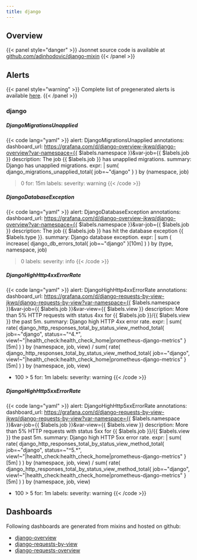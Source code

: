 ```yaml
---
title: django
---
```


## Overview



{{< panel style="danger" >}}
Jsonnet source code is available at [github.com/adinhodovic/django-mixin](https://github.com/adinhodovic/django-mixin)
{{< /panel >}}

## Alerts

{{< panel style="warning" >}}
Complete list of pregenerated alerts is available [here](https://github.com/monitoring-mixins/website/blob/master/assets/django/alerts.yaml).
{{< /panel >}}

### django

##### DjangoMigrationsUnapplied

{{< code lang="yaml" >}}
alert: DjangoMigrationsUnapplied
annotations:
  dashboard_url: https://grafana.com/d/django-overview-jkwq/django-overview?var-namespace={{
    $labels.namespace }}&var-job={{ $labels.job }}
  description: The job {{ $labels.job }} has unapplied migrations.
  summary: Django has unapplied migrations.
expr: |
  sum(
    django_migrations_unapplied_total{
      job=~"django"
    }
  ) by (namespace, job)
  > 0
for: 15m
labels:
  severity: warning
{{< /code >}}
 
##### DjangoDatabaseException

{{< code lang="yaml" >}}
alert: DjangoDatabaseException
annotations:
  dashboard_url: https://grafana.com/d/django-overview-jkwq/django-overview?var-namespace={{
    $labels.namespace }}&var-job={{ $labels.job }}
  description: The job {{ $labels.job }} has hit the database exception {{ $labels.type
    }}.
  summary: Django database exception.
expr: |
  sum (
    increase(
      django_db_errors_total{
        job=~"django"
      }[10m]
    )
  ) by (type, namespace, job)
  > 0
labels:
  severity: info
{{< /code >}}
 
##### DjangoHighHttp4xxErrorRate

{{< code lang="yaml" >}}
alert: DjangoHighHttp4xxErrorRate
annotations:
  dashboard_url: https://grafana.com/d/django-requests-by-view-jkwq/django-requests-by-view?var-namespace={{
    $labels.namespace }}&var-job={{ $labels.job }}&var-view={{ $labels.view }}
  description: More than 5% HTTP requests with status 4xx for {{ $labels.job }}/{{
    $labels.view }} the past 5m.
  summary: Django high HTTP 4xx error rate.
expr: |
  sum(
    rate(
      django_http_responses_total_by_status_view_method_total{
        job=~"django",
        status=~"^4.*",
        view!~"<unnamed view>|health_check:health_check_home|prometheus-django-metrics"
      }[5m]
    )
  )  by (namespace, job, view)
  /
  sum(
    rate(
      django_http_responses_total_by_status_view_method_total{
        job=~"django",
        view!~"<unnamed view>|health_check:health_check_home|prometheus-django-metrics"
      }[5m]
    )
  )  by (namespace, job, view)
  * 100 > 5
for: 1m
labels:
  severity: warning
{{< /code >}}
 
##### DjangoHighHttp5xxErrorRate

{{< code lang="yaml" >}}
alert: DjangoHighHttp5xxErrorRate
annotations:
  dashboard_url: https://grafana.com/d/django-requests-by-view-jkwq/django-requests-by-view?var-namespace={{
    $labels.namespace }}&var-job={{ $labels.job }}&var-view={{ $labels.view }}
  description: More than 5% HTTP requests with status 5xx for {{ $labels.job }}/{{
    $labels.view }} the past 5m.
  summary: Django high HTTP 5xx error rate.
expr: |
  sum(
    rate(
      django_http_responses_total_by_status_view_method_total{
        job=~"django",
        status=~"^5.*",
        view!~"<unnamed view>|health_check:health_check_home|prometheus-django-metrics"
      }[5m]
    )
  )  by (namespace, job, view)
  /
  sum(
    rate(
      django_http_responses_total_by_status_view_method_total{
        job=~"django",
        view!~"<unnamed view>|health_check:health_check_home|prometheus-django-metrics"
      }[5m]
    )
  )  by (namespace, job, view)
  * 100 > 5
for: 1m
labels:
  severity: warning
{{< /code >}}
 
## Dashboards
Following dashboards are generated from mixins and hosted on github:


- [django-overview](https://github.com/monitoring-mixins/website/blob/master/assets/django/dashboards/django-overview.json)
- [django-requests-by-view](https://github.com/monitoring-mixins/website/blob/master/assets/django/dashboards/django-requests-by-view.json)
- [django-requests-overview](https://github.com/monitoring-mixins/website/blob/master/assets/django/dashboards/django-requests-overview.json)
